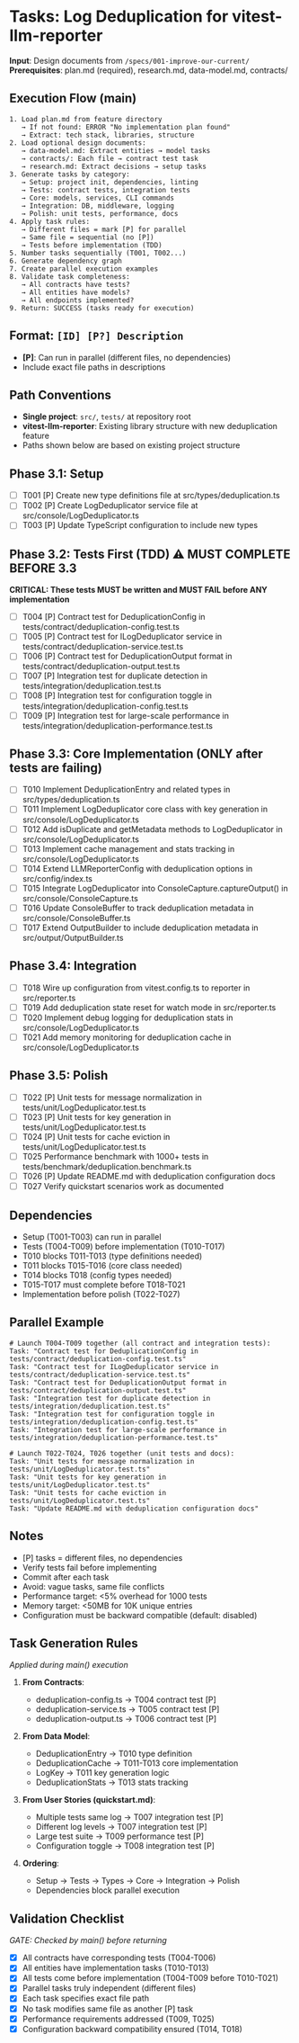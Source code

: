 # Tasks: Log Deduplication for vitest-llm-reporter

**Input**: Design documents from `/specs/001-improve-our-current/`
**Prerequisites**: plan.md (required), research.md, data-model.md, contracts/

## Execution Flow (main)
```
1. Load plan.md from feature directory
   → If not found: ERROR "No implementation plan found"
   → Extract: tech stack, libraries, structure
2. Load optional design documents:
   → data-model.md: Extract entities → model tasks
   → contracts/: Each file → contract test task
   → research.md: Extract decisions → setup tasks
3. Generate tasks by category:
   → Setup: project init, dependencies, linting
   → Tests: contract tests, integration tests
   → Core: models, services, CLI commands
   → Integration: DB, middleware, logging
   → Polish: unit tests, performance, docs
4. Apply task rules:
   → Different files = mark [P] for parallel
   → Same file = sequential (no [P])
   → Tests before implementation (TDD)
5. Number tasks sequentially (T001, T002...)
6. Generate dependency graph
7. Create parallel execution examples
8. Validate task completeness:
   → All contracts have tests?
   → All entities have models?
   → All endpoints implemented?
9. Return: SUCCESS (tasks ready for execution)
```

## Format: `[ID] [P?] Description`
- **[P]**: Can run in parallel (different files, no dependencies)
- Include exact file paths in descriptions

## Path Conventions
- **Single project**: `src/`, `tests/` at repository root
- **vitest-llm-reporter**: Existing library structure with new deduplication feature
- Paths shown below are based on existing project structure

## Phase 3.1: Setup
- [ ] T001 [P] Create new type definitions file at src/types/deduplication.ts
- [ ] T002 [P] Create LogDeduplicator service file at src/console/LogDeduplicator.ts
- [ ] T003 [P] Update TypeScript configuration to include new types

## Phase 3.2: Tests First (TDD) ⚠️ MUST COMPLETE BEFORE 3.3
**CRITICAL: These tests MUST be written and MUST FAIL before ANY implementation**
- [ ] T004 [P] Contract test for DeduplicationConfig in tests/contract/deduplication-config.test.ts
- [ ] T005 [P] Contract test for ILogDeduplicator service in tests/contract/deduplication-service.test.ts
- [ ] T006 [P] Contract test for DeduplicationOutput format in tests/contract/deduplication-output.test.ts
- [ ] T007 [P] Integration test for duplicate detection in tests/integration/deduplication.test.ts
- [ ] T008 [P] Integration test for configuration toggle in tests/integration/deduplication-config.test.ts
- [ ] T009 [P] Integration test for large-scale performance in tests/integration/deduplication-performance.test.ts

## Phase 3.3: Core Implementation (ONLY after tests are failing)
- [ ] T010 Implement DeduplicationEntry and related types in src/types/deduplication.ts
- [ ] T011 Implement LogDeduplicator core class with key generation in src/console/LogDeduplicator.ts
- [ ] T012 Add isDuplicate and getMetadata methods to LogDeduplicator in src/console/LogDeduplicator.ts
- [ ] T013 Implement cache management and stats tracking in src/console/LogDeduplicator.ts
- [ ] T014 Extend LLMReporterConfig with deduplication options in src/config/index.ts
- [ ] T015 Integrate LogDeduplicator into ConsoleCapture.captureOutput() in src/console/ConsoleCapture.ts
- [ ] T016 Update ConsoleBuffer to track deduplication metadata in src/console/ConsoleBuffer.ts
- [ ] T017 Extend OutputBuilder to include deduplication metadata in src/output/OutputBuilder.ts

## Phase 3.4: Integration
- [ ] T018 Wire up configuration from vitest.config.ts to reporter in src/reporter.ts
- [ ] T019 Add deduplication state reset for watch mode in src/reporter.ts
- [ ] T020 Implement debug logging for deduplication stats in src/console/LogDeduplicator.ts
- [ ] T021 Add memory monitoring for deduplication cache in src/console/LogDeduplicator.ts

## Phase 3.5: Polish
- [ ] T022 [P] Unit tests for message normalization in tests/unit/LogDeduplicator.test.ts
- [ ] T023 [P] Unit tests for key generation in tests/unit/LogDeduplicator.test.ts
- [ ] T024 [P] Unit tests for cache eviction in tests/unit/LogDeduplicator.test.ts
- [ ] T025 Performance benchmark with 1000+ tests in tests/benchmark/deduplication.benchmark.ts
- [ ] T026 [P] Update README.md with deduplication configuration docs
- [ ] T027 Verify quickstart scenarios work as documented

## Dependencies
- Setup (T001-T003) can run in parallel
- Tests (T004-T009) before implementation (T010-T017)
- T010 blocks T011-T013 (type definitions needed)
- T011 blocks T015-T016 (core class needed)
- T014 blocks T018 (config types needed)
- T015-T017 must complete before T018-T021
- Implementation before polish (T022-T027)

## Parallel Example
```
# Launch T004-T009 together (all contract and integration tests):
Task: "Contract test for DeduplicationConfig in tests/contract/deduplication-config.test.ts"
Task: "Contract test for ILogDeduplicator service in tests/contract/deduplication-service.test.ts"
Task: "Contract test for DeduplicationOutput format in tests/contract/deduplication-output.test.ts"
Task: "Integration test for duplicate detection in tests/integration/deduplication.test.ts"
Task: "Integration test for configuration toggle in tests/integration/deduplication-config.test.ts"
Task: "Integration test for large-scale performance in tests/integration/deduplication-performance.test.ts"
```

```
# Launch T022-T024, T026 together (unit tests and docs):
Task: "Unit tests for message normalization in tests/unit/LogDeduplicator.test.ts"
Task: "Unit tests for key generation in tests/unit/LogDeduplicator.test.ts"
Task: "Unit tests for cache eviction in tests/unit/LogDeduplicator.test.ts"
Task: "Update README.md with deduplication configuration docs"
```

## Notes
- [P] tasks = different files, no dependencies
- Verify tests fail before implementing
- Commit after each task
- Avoid: vague tasks, same file conflicts
- Performance target: <5% overhead for 1000 tests
- Memory target: <50MB for 10K unique entries
- Configuration must be backward compatible (default: disabled)

## Task Generation Rules
*Applied during main() execution*

1. **From Contracts**:
   - deduplication-config.ts → T004 contract test [P]
   - deduplication-service.ts → T005 contract test [P]
   - deduplication-output.ts → T006 contract test [P]

2. **From Data Model**:
   - DeduplicationEntry → T010 type definition
   - DeduplicationCache → T011-T013 core implementation
   - LogKey → T011 key generation logic
   - DeduplicationStats → T013 stats tracking

3. **From User Stories (quickstart.md)**:
   - Multiple tests same log → T007 integration test [P]
   - Different log levels → T007 integration test [P]
   - Large test suite → T009 performance test [P]
   - Configuration toggle → T008 integration test [P]

4. **Ordering**:
   - Setup → Tests → Types → Core → Integration → Polish
   - Dependencies block parallel execution

## Validation Checklist
*GATE: Checked by main() before returning*

- [x] All contracts have corresponding tests (T004-T006)
- [x] All entities have implementation tasks (T010-T013)
- [x] All tests come before implementation (T004-T009 before T010-T021)
- [x] Parallel tasks truly independent (different files)
- [x] Each task specifies exact file path
- [x] No task modifies same file as another [P] task
- [x] Performance requirements addressed (T009, T025)
- [x] Configuration backward compatibility ensured (T014, T018)